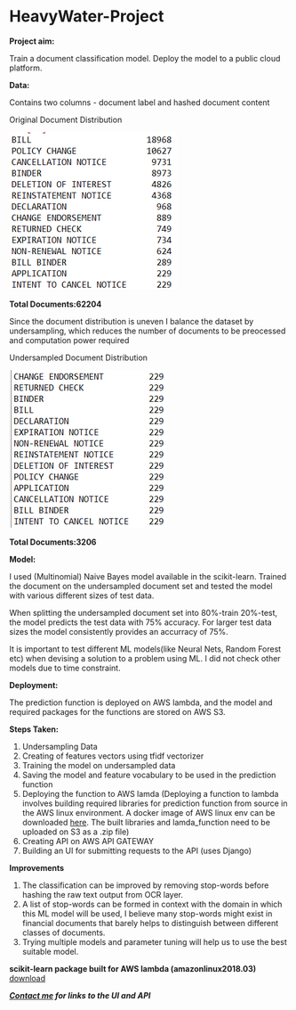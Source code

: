 # HeavyWater-Project

**Project aim:**

Train a document classification model. Deploy the model to a public cloud platform.

**Data:**

Contains two columns - document label and hashed document content 

Original Document Distribution 

![original data distribution](https://github.com/virajgite/HeavyWater-Project/blob/master/Screenshot%20(189).png)

**Total Documents:62204**


Since the document distribution is uneven I balance the dataset by undersampling, which reduces the number of documents to be preocessed and computation power required

Undersampled Document Distribution

![undersampled data distribution](https://github.com/virajgite/HeavyWater-Project/blob/master/Screenshot%20(190).png)

**Total Documents:3206**


**Model:**

I used (Multinomial) Naive Bayes model available in the scikit-learn. Trained the document on the undersampled document set and tested the model with various different sizes of test data. 

When splitting the undersampled document set into 80%-train 20%-test, the model predicts the test data with 75% accuracy. For larger test data sizes the model consistently provides an accurracy of 75%.

It is important to test different ML models(like Neural Nets, Random Forest etc) when devising a solution to a problem using ML. I did not check other models due to time constraint.

**Deployment:**

The prediction function is deployed on AWS lambda, and the model and required packages for the functions are stored on AWS S3.

**Steps Taken:**

1. Undersampling Data
2. Creating of features vectors using tfidf vectorizer
3. Training the model on undersampled data
4. Saving the model and feature vocabulary to be used in the prediction function
5. Deploying the function to AWS lamda 
(Deploying a function to lambda involves building required libraries for prediction function from source in the AWS linux environment. A docker image of AWS linux env can be downloaded [here](https://hub.docker.com/_/amazonlinux/). The built libraries and lamda_function need to be uploaded on S3 as a .zip file) 
6. Creating API on AWS API GATEWAY
7. Building an UI for submitting requests to the API (uses Django)


**Improvements**

1. The classification can be improved by removing stop-words before hashing the raw text output from OCR layer. 
2. A list of stop-words can be formed in context with the domain in which this ML model will be used, I believe many stop-words might exist in financial documents that barely helps to distinguish between different classes of documents. 
3. Trying multiple models and parameter tuning will help us to use the best suitable model.

**scikit-learn package built for AWS lambda (amazonlinux2018.03)** [download](https://drive.google.com/file/d/1PjOkB3LFyrNPi-pb80ObD3n2ckQ5o-vB/view?usp=sharing)

_**[Contact me](mailto:virajgite@gmail.com) for links to the UI and API**_



